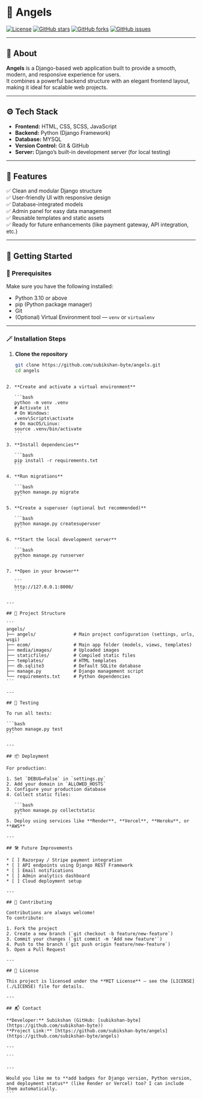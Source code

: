 
# 🌟 Angels

[![License](https://img.shields.io/badge/license-MIT-informational)](./LICENSE)
[![GitHub stars](https://img.shields.io/github/stars/subikshan-byte/angels)](https://github.com/subikshan-byte/angels/stargazers)
[![GitHub forks](https://img.shields.io/github/forks/subikshan-byte/angels)](https://github.com/subikshan-byte/angels/network)
[![GitHub issues](https://img.shields.io/github/issues/subikshan-byte/angels)](https://github.com/subikshan-byte/angels/issues)

---

## 📝 About

**Angels** is a Django-based web application built to provide a smooth, modern, and responsive experience for users.  
It combines a powerful backend structure with an elegant frontend layout, making it ideal for scalable web projects.

---

## ⚙️ Tech Stack

- **Frontend:** HTML, CSS, SCSS, JavaScript  
- **Backend:** Python (Django Framework)  
- **Database:** MYSQL
- **Version Control:** Git & GitHub  
- **Server:** Django’s built-in development server (for local testing)

---

## 🚀 Features

✅ Clean and modular Django structure  
✅ User-friendly UI with responsive design  
✅ Database-integrated models  
✅ Admin panel for easy data management  
✅ Reusable templates and static assets  
✅ Ready for future enhancements (like payment gateway, API integration, etc.)

---

## 🧰 Getting Started

### 🔧 Prerequisites

Make sure you have the following installed:
- Python 3.10 or above  
- pip (Python package manager)  
- Git  
- (Optional) Virtual Environment tool — `venv` or `virtualenv`

---

### 🪄 Installation Steps

1. **Clone the repository**
   ```bash
   git clone https://github.com/subikshan-byte/angels.git
   cd angels
````

2. **Create and activate a virtual environment**

   ```bash
   python -m venv .venv
   # Activate it
   # On Windows:
   .venv\Scripts\activate
   # On macOS/Linux:
   source .venv/bin/activate
   ```

3. **Install dependencies**

   ```bash
   pip install -r requirements.txt
   ```

4. **Run migrations**

   ```bash
   python manage.py migrate
   ```

5. **Create a superuser (optional but recommended)**

   ```bash
   python manage.py createsuperuser
   ```

6. **Start the local development server**

   ```bash
   python manage.py runserver
   ```

7. **Open in your browser**

   ```
   http://127.0.0.1:8000/
   ```

---

## 🧩 Project Structure

```
angels/
├── angels/              # Main project configuration (settings, urls, wsgi)
├── ecom/                # Main app folder (models, views, templates)
├── media/images/        # Uploaded images
├── staticfiles/         # Compiled static files
├── templates/           # HTML templates
├── db.sqlite3           # Default SQLite database
├── manage.py            # Django management script
└── requirements.txt     # Python dependencies
```

---

## 🧪 Testing

To run all tests:

```bash
python manage.py test
```

---

## 📦 Deployment

For production:

1. Set `DEBUG=False` in `settings.py`
2. Add your domain in `ALLOWED_HOSTS`
3. Configure your production database
4. Collect static files:

   ```bash
   python manage.py collectstatic
   ```
5. Deploy using services like **Render**, **Vercel**, **Heroku**, or **AWS**

---

## 🛠️ Future Improvements

* [ ] Razorpay / Stripe payment integration
* [ ] API endpoints using Django REST Framework
* [ ] Email notifications
* [ ] Admin analytics dashboard
* [ ] Cloud deployment setup

---

## 🤝 Contributing

Contributions are always welcome!
To contribute:

1. Fork the project
2. Create a new branch (`git checkout -b feature/new-feature`)
3. Commit your changes (`git commit -m 'Add new feature'`)
4. Push to the branch (`git push origin feature/new-feature`)
5. Open a Pull Request

---

## 🪪 License

This project is licensed under the **MIT License** — see the [LICENSE](./LICENSE) file for details.

---

## 📬 Contact

**Developer:** Subikshan (GitHub: [subikshan-byte](https://github.com/subikshan-byte))
**Project Link:** [https://github.com/subikshan-byte/angels](https://github.com/subikshan-byte/angels)

---

```

---

Would you like me to **add badges for Django version, Python version, and deployment status** (like Render or Vercel) too? I can include them automatically.
```
